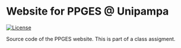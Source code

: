 # Website for PPGES @ Unipampa

[![License](https://img.shields.io/badge/MIT-License-informational)](https://opensource.org/licenses/MIT)

Source code of the PPGES website. This is part of a class assigment.
